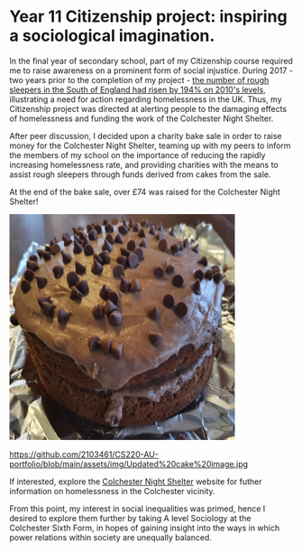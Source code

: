 # Year 11 Citizenship project: inspiring a sociological imagination.

In the final year of secondary school, part of my Citizenship course required me to raise awareness on a prominent form of social injustice. During 2017 - two years prior to the completion of my project - [the number of rough sleepers in the South of England had risen by 194% on 2010's levels](https://www.crisis.org.uk/media/238700/homelessness_monitor_england_2018.pdf), illustrating a need for action regarding homelessness in the UK. Thus, my Citizenship project was directed at alerting people to the damaging effects of homelessness and funding the work of the Colchester Night Shelter.

After peer discussion, I decided upon a charity bake sale in order to raise money for the Colchester Night Shelter, teaming up with my peers to inform the members of my school on the importance of reducing the rapidly increasing homelessness rate, and providing charities with the means to assist rough sleepers through funds derived from cakes from the sale.

At the end of the bake sale, over £74 was raised for the Colchester Night Shelter!

<img src="https://github.com/2103461/CS220-AU-portfolio/blob/main/assets/img/Updated%20cake%20image.jpg" width="400" height="400" />

https://github.com/2103461/CS220-AU-portfolio/blob/main/assets/img/Updated%20cake%20image.jpg

If interested, explore the [Colchester Night Shelter](https://colchesternightshelter.org.uk) website for futher information on homelessness in the Colchester vicinity.

From this point, my interest in social inequalities was primed, hence I desired to explore them further by taking A level Sociology at the Colchester Sixth Form, in hopes of gaining insight into the ways in which power relations within society are unequally balanced.
